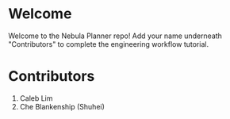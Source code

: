 # Welcome
Welcome to the Nebula Planner repo! Add your name underneath "Contributors" to complete
the engineering workflow tutorial.

# Contributors
1. Caleb Lim
2. Che Blankenship (Shuhei)